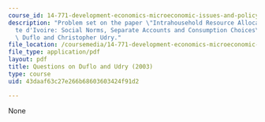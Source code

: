 ```yaml
---
course_id: 14-771-development-economics-microeconomic-issues-and-policy-models-fall-2008
description: "Problem set on the paper \"Intrahousehold Resource Allocation in C\xF4\
  te d'Ivoire: Social Norms, Separate Accounts and Consumption Choices\" by Esther\
  \ Duflo and Christopher Udry."
file_location: /coursemedia/14-771-development-economics-microeconomic-issues-and-policy-models-fall-2008/43daaf63c27e266b68603603424f91d2_assn5.pdf
file_type: application/pdf
layout: pdf
title: Questions on Duflo and Udry (2003)
type: course
uid: 43daaf63c27e266b68603603424f91d2

---
```

None